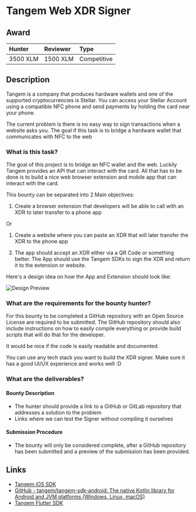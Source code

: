 # Tangem Web XDR Signer
## Award
| Hunter | Reviewer | Type
| :- | :- | :-
| 3500 XLM | 1500 XLM | Competitive | 

## Description
Tangem is a company that produces hardware wallets and one of the supported cryptocurrencies is Stellar. You can access your Stellar Account using a compatible NFC phone and send payments by holding the card near your phone. 

The current problem is there is no easy way to sign transactions when a website asks you. The goal if this task is to bridge a hardware wallet that communicates with NFC to the web

### What is this task?
The goal of this project is to bridge an NFC wallet and the web. Luckily Tangem provides an API that can interact with the card. All that has to be done is to build a nice web browser extension and mobile app that can interact with the card.

This bounty can be separated into 2 Main objectives:

1) Create a browser extension that developers will be able to call with an XDR to later transfer to a phone app

Or

1) Create a website where you can paste an XDR that will later transfer the XDR to the phone app

2) The app should accept an XDR either via a QR Code or something better. The App should use the Tangem SDKs to sign the XDR and return it to the extension or website.

Here's a design idea on how the App and Extension should look like: 

![Design Preview](../../assets/tangem-design-preview-.png)

### What are the requirements for the bounty hunter?
For this bounty to be completed a GitHub repository with an Open Source License are required to be submitted. The GitHub repository should also include instructions on how to easily compile everything or provide build scripts that will do that for the developer.

It would be nice if the code is easily readable and documented.

You can use any tech stack you want to build the XDR signer. Make sure it has a good UI/UX experience and works well :D

### What are the deliverables?

#### Bounty Description
- The hunter should provide a link to a GitHub or GitLab repository that addresses a solution to the problem
- Links where we can test the Signer without compiling it ourselves

#### Submission Procedure
- The bounty will only be considered complete, after a GitHub repository has been submitted and a preview of the submission has been provided.

## Links
- [Tangem iOS SDK](https://github.com/tangem/tangem-sdk-ios)
- [GitHub - tangem/tangem-sdk-android: The native Kotlin library for Android and JVM platforms (Windows, Linux, macOS)](https://github.com/tangem/tangem-sdk-android)
- [Tangem Flutter SDK](https://github.com/tangem/tangem-sdk-flutter)

